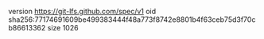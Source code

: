 version https://git-lfs.github.com/spec/v1
oid sha256:77174691609be499383444f48a773f8742e8801b4f63ceb75d3f70cb86613362
size 1026
